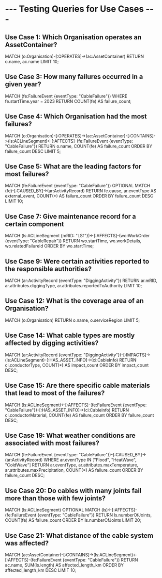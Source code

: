
# --- Testing Queries for Use Cases ---

## Use Case 1: Which Organisation operates an AssetContainer?
MATCH (o:Organisation)-[:OPERATES]->(ac:AssetContainer)
RETURN o.name, ac.name
LIMIT 10;

## Use Case 3: How many failures occurred in a given year?
MATCH (fe:FailureEvent {eventType: "CableFailure"})
WHERE fe.startTime.year = 2023
RETURN COUNT(fe) AS failure_count;

## Use Case 4: Which Organisation had the most failures?
MATCH (o:Organisation)-[:OPERATES]->(ac:AssetContainer)-[:CONTAINS]->(ls:ACLineSegment)<-[:AFFECTS]-(fe:FailureEvent {eventType: "CableFailure"})
RETURN o.name, COUNT(fe) AS failure_count
ORDER BY failure_count DESC
LIMIT 5;

## Use Case 5: What are the leading factors for most failures?
MATCH (fe:FailureEvent {eventType: "CableFailure"})
OPTIONAL MATCH (fe)-[:CAUSED_BY]->(ar:ActivityRecord)
RETURN fe.cause, ar.eventType AS external_event, COUNT(*) AS failure_count
ORDER BY failure_count DESC
LIMIT 10;

## Use Case 7: Give maintenance record for a certain component
MATCH (ls:ACLineSegment {mRID: "LS1"})<-[:AFFECTS]-(wo:WorkOrder {eventType: "CableRepair"})
RETURN wo.startTime, wo.workDetails, wo.relatedFailureId
ORDER BY wo.startTime;

## Use Case 9: Were certain activities reported to the responsible authorities?
MATCH (ar:ActivityRecord {eventType: "DiggingActivity"})
RETURN ar.mRID, ar.attributes.diggingType, ar.attributes.reportedToAuthority
LIMIT 10;

## Use Case 12: What is the coverage area of an Organisation?
MATCH (o:Organisation)
RETURN o.name, o.serviceRegion
LIMIT 5;

## Use Case 14: What cable types are mostly affected by digging activities?
MATCH (ar:ActivityRecord {eventType: "DiggingActivity"})-[:IMPACTS]->(ls:ACLineSegment)-[:HAS_ASSET_INFO]->(ci:CableInfo)
RETURN ci.conductorType, COUNT(*) AS impact_count
ORDER BY impact_count DESC;

## Use Case 15: Are there specific cable materials that lead to most of the failures?
MATCH (ls:ACLineSegment)<-[:AFFECTS]-(fe:FailureEvent {eventType: "CableFailure"})-[:HAS_ASSET_INFO]->(ci:CableInfo)
RETURN ci.conductorMaterial, COUNT(fe) AS failure_count
ORDER BY failure_count DESC;

## Use Case 19: What weather conditions are associated with most failures?
MATCH (fe:FailureEvent {eventType: "CableFailure"})-[:CAUSED_BY]->(ar:ActivityRecord)
WHERE ar.eventType IN ["Flood", "HeatWave", "ColdWave"]
RETURN ar.eventType, ar.attributes.maxTemperature, ar.attributes.maxPrecipitation, COUNT(*) AS failure_count
ORDER BY failure_count DESC;

## Use Case 20: Do cables with many joints fail more than those with few joints?
MATCH (ls:ACLineSegment)
OPTIONAL MATCH (ls)<-[:AFFECTS]-(fe:FailureEvent {eventType: "CableFailure"})
RETURN ls.numberOfJoints, COUNT(fe) AS failure_count
ORDER BY ls.numberOfJoints
LIMIT 20;

## Use Case 21: What distance of the cable system was affected?
MATCH (ac:AssetContainer)-[:CONTAINS]->(ls:ACLineSegment)<-[:AFFECTS]-(fe:FailureEvent {eventType: "CableFailure"})
RETURN ac.name, SUM(ls.length) AS affected_length_km
ORDER BY affected_length_km DESC
LIMIT 10;
